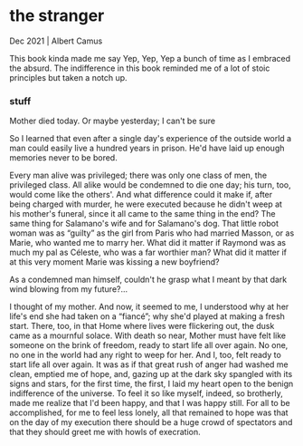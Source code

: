 # the stranger

Dec 2021 | Albert Camus

This book kinda made me say Yep, Yep, Yep a bunch of time as I embraced the absurd. The indifference in this book reminded me of a lot of stoic principles but taken a notch up.

### stuff

Mother died today. Or maybe yesterday; I can't be sure

So I learned that even after a single day's experience of the outside world a man could easily live a hundred years in prison. He'd have laid up enough memories never to be bored.

Every man alive was privileged; there was only one class of men, the privileged class. All alike would be condemned to die one day; his turn, too, would come like the others'. And what difference could it make if, after being charged with murder, he were executed because he didn't weep at his mother's funeral, since it all came to the same thing in the end? The same thing for Salamano's wife and for Salamano's dog. That little robot woman was as “guilty” as the girl from Paris who had married Masson, or as Marie, who wanted me to marry her. What did it matter if Raymond was as much my pal as Céleste, who was a far worthier man? What did it matter if at this very moment Marie was kissing a new boyfriend?

As a condemned man himself, couldn't he grasp what I meant by that dark wind blowing from my future?...

I thought of my mother. And now, it seemed to me, I understood why at her life's end she had taken on a “fiancé”; why she'd played at making a fresh start. There, too, in that Home where lives were flickering out, the dusk came as a mournful solace. With death so near, Mother must have felt like someone on the brink of freedom, ready to start life all over again. No one, no one in the world had any right to weep for her. And I, too, felt ready to start life all over again. It was as if that great rush of anger had washed me clean, emptied me of hope, and, gazing up at the dark sky spangled with its signs and stars, for the first time, the first, I laid my heart open to the benign indifference of the universe. To feel it so like myself, indeed, so brotherly, made me realize that I'd been happy, and that I was happy still. For all to be accomplished, for me to feel less lonely, all that remained to hope was that on the day of my execution there should be a huge crowd of spectators and that they should greet me with howls of execration.
